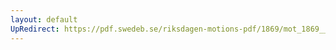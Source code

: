 ```yaml
---
layout: default
UpRedirect: https://pdf.swedeb.se/riksdagen-motions-pdf/1869/mot_1869__fk__00043.pdf
---
```

